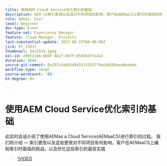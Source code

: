 ```yaml
---
title: 使用AEM Cloud Service优化索引的基础
description: AEM CS索引更改以及其对不同项目的影响，客户在AEMaaCS上索引时面临的挑战，以及优化这些索引的最佳实践
role: Admin, User
level: Beginner
doc-type: Event
feature-set: Experience Manager
feature: Cloud Manager, Projects
last-substantial-update: 2023-08-25T00:00:00Z
jira: KT-13811
thumbnail: 3422534.jpeg
exl-id: 49021cb6-660f-461f-86ff-85d36d7fa4a3
duration: 2644
source-git-commit: 9a297cda953d4414131657f9ac84580aea0eabeb
workflow-type: tm+mt
source-wordcount: '80'
ht-degree: 0%

---
```


# 使用AEM Cloud Service优化索引的基础

此实时会话介绍了使用AEMas a Cloud Service(AEMaaCS)进行索引的过程。 我们将介绍 — 索引更改以及这些更改对不同项目有何影响，客户在AEMaaCS上编制索引时面临的挑战，以及优化这些索引的最佳实践

>[!VIDEO](https://video.tv.adobe.com/v/3422534/?learn=on)
